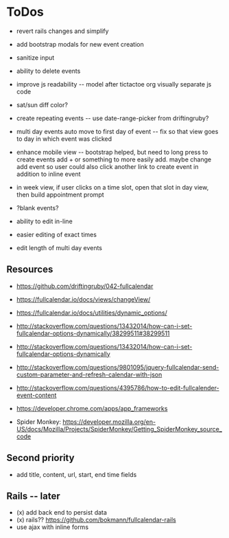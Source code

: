 # ToDos
+ revert rails changes and simplify
+ add bootstrap modals for new event creation
+ sanitize input

+ ability to delete events

+ improve js readability -- model after tictactoe org visually separate js code

+ sat/sun diff color?
+ create repeating events -- use date-range-picker from driftingruby?
+ multi day events auto move to first day of event -- fix so that view goes to day in which event was clicked

+ enhance mobile view -- bootstrap helped, but need to long press to create events
  add + or something to more easily add. maybe change add event so user could also
  click another link to create event in addition to inline event

+ in week view, if user clicks on a time slot, open that slot in day view, then
  build appointment prompt


+ ?blank events?

+ ability to edit in-line
+ easier editing of exact times
+ edit length of multi day events



## Resources
+ https://github.com/driftingruby/042-fullcalendar
+ https://fullcalendar.io/docs/views/changeView/
+ https://fullcalendar.io/docs/utilities/dynamic_options/
+ http://stackoverflow.com/questions/13432014/how-can-i-set-fullcalendar-options-dynamically/38299511#38299511
+ http://stackoverflow.com/questions/13432014/how-can-i-set-fullcalendar-options-dynamically
+ http://stackoverflow.com/questions/9801095/jquery-fullcalendar-send-custom-parameter-and-refresh-calendar-with-json
+ http://stackoverflow.com/questions/4395786/how-to-edit-fullcalender-event-content

+ https://developer.chrome.com/apps/app_frameworks
+ Spider Monkey: https://developer.mozilla.org/en-US/docs/Mozilla/Projects/SpiderMonkey/Getting_SpiderMonkey_source_code

## Second priority
+ add title, content, url, start, end time fields


## Rails -- later
+ (x) add back end to persist data
+ (x) rails?? https://github.com/bokmann/fullcalendar-rails
+ use ajax with inline forms
